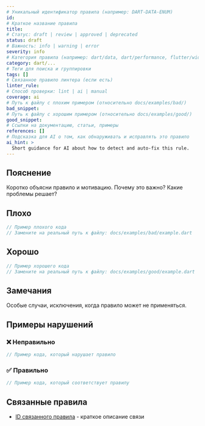 ```yaml
---
# Уникальный идентификатор правила (например: DART-DATA-ENUM)
id: 
# Краткое название правила
title: 
# Статус: draft | review | approved | deprecated
status: draft
# Важность: info | warning | error
severity: info
# Категория правила (например: dart/data, dart/performance, flutter/widgets)
category: dart/...
# Теги для поиска и группировки
tags: []
# Связанное правило линтера (если есть)
linter_rule:
# Способ проверки: lint | ai | manual
coverage: ai
# Путь к файлу с плохим примером (относительно docs/examples/bad/)
bad_snippet:
# Путь к файлу с хорошим примером (относительно docs/examples/good/)
good_snippet:
# Ссылки на документацию, статьи, примеры
references: []
# Подсказка для AI о том, как обнаруживать и исправлять это правило
ai_hint: >
  Short guidance for AI about how to detect and auto-fix this rule.
---
```


## Пояснение
Коротко объясни правило и мотивацию. Почему это важно? Какие проблемы решает?

## Плохо
```dart
// Пример плохого кода
// Замените на реальный путь к файлу: docs/examples/bad/example.dart
```

## Хорошо
```dart
// Пример хорошего кода
// Замените на реальный путь к файлу: docs/examples/good/example.dart
```

## Замечания
Особые случаи, исключения, когда правило может не применяться.

## Примеры нарушений

### ❌ Неправильно
```dart
// Пример кода, который нарушает правило
```

### ✅ Правильно
```dart
// Пример кода, который соответствует правилу
```

## Связанные правила
- [ID связанного правила](../rules/dart/DART-DATA-ENUM.md) - краткое описание связи
